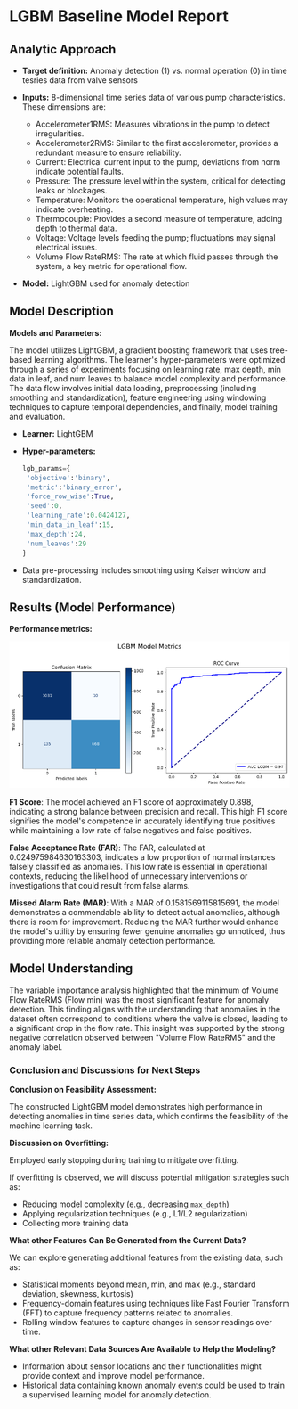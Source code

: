 # LGBM Baseline Model Report

## Analytic Approach

- **Target definition:** Anomaly detection (1) vs. normal operation (0) in time tesries data from valve sensors
- **Inputs:** 8-dimensional time series data of various pump characteristics. These dimensions are:

  - Accelerometer1RMS: Measures vibrations in the pump to detect irregularities.
  - Accelerometer2RMS: Similar to the first accelerometer, provides a redundant measure to ensure reliability.
  - Current: Electrical current input to the pump, deviations from norm indicate potential faults.
  - Pressure: The pressure level within the system, critical for detecting leaks or blockages.
  - Temperature: Monitors the operational temperature, high values may indicate overheating.
  - Thermocouple: Provides a second measure of temperature, adding depth to thermal data.
  - Voltage: Voltage levels feeding the pump; fluctuations may signal electrical issues.
  - Volume Flow RateRMS: The rate at which fluid passes through the system, a key metric for operational flow.

- **Model:** LightGBM used for anomaly detection

## Model Description

**Models and Parameters:**

The model utilizes LightGBM, a gradient boosting framework that uses tree-based learning algorithms. The learner's hyper-parameters were optimized through a series of experiments focusing on learning rate, max depth, min data in leaf, and num leaves to balance model complexity and performance. The data flow involves initial data loading, preprocessing (including smoothing and standardization), feature engineering using windowing techniques to capture temporal dependencies, and finally, model training and evaluation.

- **Learner:** LightGBM
- **Hyper-parameters:**

  ```python
  lgb_params={
   'objective':'binary',
   'metric':'binary_error',
   'force_row_wise':True,
   'seed':0,
   'learning_rate':0.0424127,
   'min_data_in_leaf':15,
   'max_depth':24,
   'num_leaves':29
  }
  ```

- Data pre-processing includes smoothing using Kaiser window and standardization.

## Results (Model Performance)

**Performance metrics:**

![LGBM confusion matrix and roc graph](baseline_cm_roc.png)

**F1 Score**: The model achieved an F1 score of approximately 0.898, indicating a strong balance between precision and recall. This high F1 score signifies the model's competence in accurately identifying true positives while maintaining a low rate of false negatives and false positives.

**False Acceptance Rate (FAR)**: The FAR, calculated at 0.024975984630163303, indicates a low proportion of normal instances falsely classified as anomalies. This low rate is essential in operational contexts, reducing the likelihood of unnecessary interventions or investigations that could result from false alarms.

**Missed Alarm Rate (MAR)**: With a MAR of 0.1581569115815691, the model demonstrates a commendable ability to detect actual anomalies, although there is room for improvement. Reducing the MAR further would enhance the model's utility by ensuring fewer genuine anomalies go unnoticed, thus providing more reliable anomaly detection performance.

## Model Understanding

The variable importance analysis highlighted that the minimum of Volume Flow RateRMS (Flow min) was the most significant feature for anomaly detection. This finding aligns with the understanding that anomalies in the dataset often correspond to conditions where the valve is closed, leading to a significant drop in the flow rate. This insight was supported by the strong negative correlation observed between "Volume Flow RateRMS" and the anomaly label.

### Conclusion and Discussions for Next Steps

**Conclusion on Feasibility Assessment:**

The constructed LightGBM model demonstrates high performance in detecting anomalies in time series data, which confirms the feasibility of the machine learning task.

**Discussion on Overfitting:**

Employed early stopping during training to mitigate overfitting.

If overfitting is observed, we will discuss potential mitigation strategies such as:

- Reducing model complexity (e.g., decreasing `max_depth`)
- Applying regularization techniques (e.g., L1/L2 regularization)
- Collecting more training data

**What other Features Can Be Generated from the Current Data?**

We can explore generating additional features from the existing data, such as:

- Statistical moments beyond mean, min, and max (e.g., standard deviation, skewness, kurtosis)
- Frequency-domain features using techniques like Fast Fourier Transform (FFT) to capture frequency patterns related to anomalies.
- Rolling window features to capture changes in sensor readings over time.

**What other Relevant Data Sources Are Available to Help the Modeling?**

- Information about sensor locations and their functionalities might provide context and improve model performance.
- Historical data containing known anomaly events could be used to train a supervised learning model for anomaly detection.
